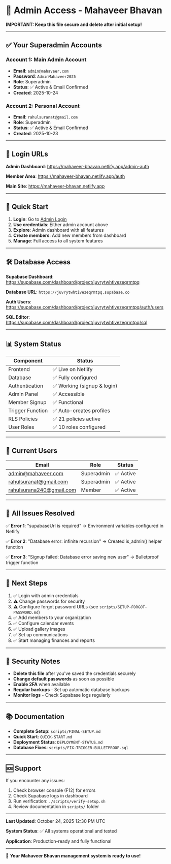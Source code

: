 # 🔐 Admin Access - Mahaveer Bhavan

**IMPORTANT: Keep this file secure and delete after initial setup!**

---

## ✅ Your Superadmin Accounts

### Account 1: Main Admin Account
- **Email**: `admin@mahaveer.com`
- **Password**: `AdminMahaveer2025`
- **Role**: Superadmin
- **Status**: ✅ Active & Email Confirmed
- **Created**: 2025-10-24

### Account 2: Personal Account
- **Email**: `rahulsuranat@gmail.com`
- **Role**: Superadmin
- **Status**: ✅ Active & Email Confirmed
- **Created**: 2025-10-23

---

## 🔗 Login URLs

**Admin Dashboard**: https://mahaveer-bhavan.netlify.app/admin-auth

**Member Area**: https://mahaveer-bhavan.netlify.app/auth

**Main Site**: https://mahaveer-bhavan.netlify.app

---

## 🎯 Quick Start

1. **Login**: Go to [Admin Login](https://mahaveer-bhavan.netlify.app/admin-auth)
2. **Use credentials**: Either admin account above
3. **Explore**: Admin dashboard with all features
4. **Create members**: Add new members from dashboard
5. **Manage**: Full access to all system features

---

## 🛠️ Database Access

**Supabase Dashboard**: https://supabase.com/dashboard/project/juvrytwhtivezeqrmtpq

**Database URL**: `https://juvrytwhtivezeqrmtpq.supabase.co`

**Auth Users**: https://supabase.com/dashboard/project/juvrytwhtivezeqrmtpq/auth/users

**SQL Editor**: https://supabase.com/dashboard/project/juvrytwhtivezeqrmtpq/sql

---

## 📊 System Status

| Component | Status |
|-----------|--------|
| Frontend | ✅ Live on Netlify |
| Database | ✅ Fully configured |
| Authentication | ✅ Working (signup & login) |
| Admin Panel | ✅ Accessible |
| Member Signup | ✅ Functional |
| Trigger Function | ✅ Auto-creates profiles |
| RLS Policies | ✅ 21 policies active |
| User Roles | ✅ 10 roles configured |

---

## 👥 Current Users

| Email | Role | Status |
|-------|------|--------|
| admin@mahaveer.com | Superadmin | ✅ Active |
| rahulsuranat@gmail.com | Superadmin | ✅ Active |
| rahulsurana240@gmail.com | Member | ✅ Active |

---

## 🔧 All Issues Resolved

✅ **Error 1**: "supabaseUrl is required" → Environment variables configured in Netlify

✅ **Error 2**: "Database error: infinite recursion" → Created is_admin() helper function

✅ **Error 3**: "Signup failed: Database error saving new user" → Bulletproof trigger function

---

## 📝 Next Steps

1. ✅ Login with admin credentials
2. ⚠️ Change passwords for security
3. ⚠️ Configure forgot password URLs (see `scripts/SETUP-FORGOT-PASSWORD.md`)
4. ✅ Add members to your organization
5. ✅ Configure calendar events
6. ✅ Upload gallery images
7. ✅ Set up communications
8. ✅ Start managing finances and reports

---

## 🔐 Security Notes

- **Delete this file** after you've saved the credentials securely
- **Change default passwords** as soon as possible
- **Enable 2FA** when available
- **Regular backups** - Set up automatic database backups
- **Monitor logs** - Check Supabase logs regularly

---

## 📚 Documentation

- **Complete Setup**: `scripts/FINAL-SETUP.md`
- **Quick Start**: `QUICK-START.md`
- **Deployment Status**: `DEPLOYMENT-STATUS.md`
- **Database Fixes**: `scripts/FIX-TRIGGER-BULLETPROOF.sql`

---

## 🆘 Support

If you encounter any issues:

1. Check browser console (F12) for errors
2. Check Supabase logs in dashboard
3. Run verification: `./scripts/verify-setup.sh`
4. Review documentation in `scripts/` folder

---

**Last Updated**: October 24, 2025 12:30 PM UTC

**System Status**: ✅ All systems operational and tested

**Application**: Production-ready and fully functional

---

🎉 **Your Mahaveer Bhavan management system is ready to use!**
